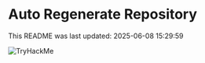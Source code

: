# Auto Regenerate Repository

This README was last updated: 2025-06-08 15:29:59

 ![TryHackMe](https://tryhackme.com/badge/533634)